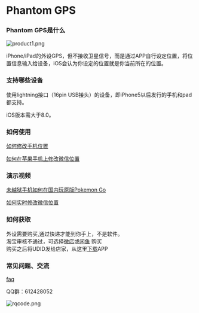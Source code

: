 # Phantom GPS
### Phantom GPS是什么
![product1.png](http://upload-images.jianshu.io/upload_images/5872815-dc2dc69e4028d067.png?imageMogr2/auto-orient/strip%7CimageView2/2/w/1240)

iPhone/iPad的外设GPS，但不接收卫星信号，而是通过APP自行设定位置，将位置信息输入给设备，iOS会认为你设定的位置就是你当前所在的位置。
### 支持哪些设备
使用lightning接口（16pin USB接头）的设备，即iPhone5以后发行的手机和pad都支持。

iOS版本需大于8.0。
### 如何使用
[如何修改手机位置](https://jingyan.baidu.com/article/4b07be3ca7a77c48b380f334.html)

[如何在苹果手机上修改微信位置](https://jingyan.baidu.com/article/4b07be3ca7a77c48b380f334.html)
### 演示视频
[未越狱手机如何在国内玩原版Pokemon Go](http://player.youku.com/embed/XMjcxMjE0MjYzNg==)

[如何实时修改微信位置](http://player.youku.com/embed/XMjcwODc2NzAzNg==)
### 如何获取
外设需要购买,通过快递才能到你手上，不是软件。
<br>
淘宝审核不通过，可选择[微店](https://weidian.com/i/2055676863?wfr=c&ifr=itemdetail)或[闲鱼](http://c.b7yz.com/F.cPx2c) 购买
<br>
购买之后将UDID发给店家，从这里[下载](https://www.pgyer.com/phantomgps)APP
### 常见问题、交流
[faq](https://github.com/phantomgps/phantomgps.github.io/blob/master/faq.md)

QQ群：612428052


![rqcode.png](http://upload-images.jianshu.io/upload_images/5872815-efba5722342dc399.png?imageMogr2/auto-orient/strip%7CimageView2/2/w/1240)
